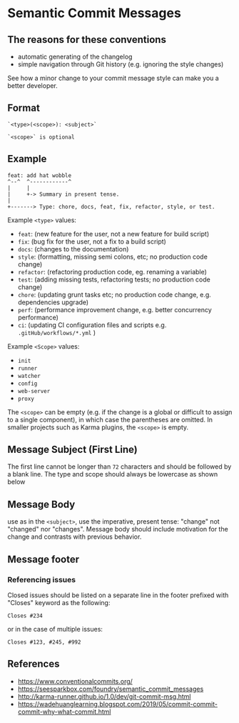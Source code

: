 # Semantic Commit Messages

## The reasons for these conventions

- automatic generating of the changelog
- simple navigation through Git history (e.g. ignoring the style changes)

See how a minor change to your commit message style can make you a better developer.

## Format

```
`<type>(<scope>): <subject>`

`<scope>` is optional
```

## Example

```
feat: add hat wobble
^--^  ^------------^
|     |
|     +-> Summary in present tense.
|
+-------> Type: chore, docs, feat, fix, refactor, style, or test.
```

Example `<type>` values:

- `feat`: (new feature for the user, not a new feature for build script)
- `fix`: (bug fix for the user, not a fix to a build script)
- `docs`: (changes to the documentation)
- `style`: (formatting, missing semi colons, etc; no production code change)
- `refactor`: (refactoring production code, eg. renaming a variable)
- `test`: (adding missing tests, refactoring tests; no production code change)
- `chore`: (updating grunt tasks etc; no production code change, e.g. dependencies upgrade)
- `perf`: (performance improvement change, e.g. better concurrency performance)
- `ci`: (updating CI configuration files and scripts e.g. `.gitHub/workflows/*.yml` )

Example `<Scope>` values:

- `init`
- `runner`
- `watcher`
- `config`
- `web-server`
- `proxy`

The `<scope>` can be empty (e.g. if the change is a global or difficult to assign to a single component), in which case the parentheses are omitted. In smaller projects such as Karma plugins, the `<scope>` is empty.

## Message Subject (First Line)

The first line cannot be longer than `72` characters and should be followed by a blank line. The type and scope should always be lowercase as shown below

## Message Body

use as in the `<subject>`, use the imperative, present tense: "change" not "changed" nor "changes". Message body should include motivation for the change and contrasts with previous behavior.

## Message footer

### Referencing issues

Closed issues should be listed on a separate line in the footer prefixed with "Closes" keyword as the following:

```
Closes #234
```

or in the case of multiple issues:

```
Closes #123, #245, #992
```

## References

- <https://www.conventionalcommits.org/>
- <https://seesparkbox.com/foundry/semantic_commit_messages>
- <http://karma-runner.github.io/1.0/dev/git-commit-msg.html>
- <https://wadehuanglearning.blogspot.com/2019/05/commit-commit-commit-why-what-commit.html>
